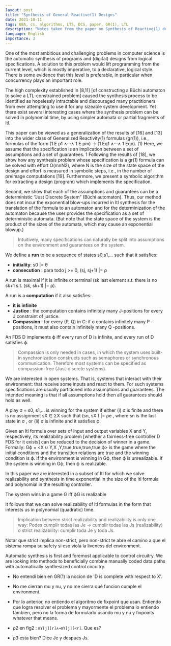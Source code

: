 ```yaml
---
layout: post
title: "Synthesis of General Reactive(1) Designs"
date: 2021-10-11
tags: UBA, cs, algorithms, LTS, DCS, paper, GR(1), LTL
description: "Notes taken from the paper on Synthesis of Reactive(1) designs, introducing GR(1) and an algorithm for automatic controller synthesis for such LTL specifications"
language: English
importance: 3
---
```


One of the most ambitious and challenging problems in computer science is the automatic synthesis of programs and
(digital) designs from logical specifications. A solution to this problem would lift programming from the current level, which
is mostly imperative, to a declarative, logical style. There is some evidence that this level is preferable, in particular when
concurrency plays an important role.

The high complexity established in [8,11] [of constructing a Büchi automaton to solve a LTL-constrained problem] caused the synthesis process to be identified as hopelessly intractable and
discouraged many practitioners from ever attempting to use it for any sizeable system development. Yet there exist several
interesting cases where the synthesis problem can be solved in polynomial time, by using simpler automata or partial
fragments of ltl.

This paper can be viewed as a generalization of the results of [16] and [13] into the wider class of Generalized Reactivity(1)
formulas (gr(1)), i.e., formulas of the form
(1 E p1 ∧···∧ 1 E pm) → (1 Eq1 ∧···∧ 1 Eqn). (1)
Here, we assume that the specification is an implication between a set of assumptions and a set of guarantees.
1 Following
the results of [18], we show how any synthesis problem whose specification is a gr(1) formula can be solved with effort
O(mnN2), where N is the size of the state space of the design and effort is measured in symbolic steps, i.e., in the number
of preimage computations [19]. Furthermore, we present a symbolic algorithm for extracting a design (program) which
implements the specification.

Second, we show that each of the assumptions and
guarantees can be a deterministic “Just Discrete System” (Büchi automaton). Thus, our method does not incur the exponential blow-ups incurred in ltl synthesis for the translation of the formula to an automaton and for the determinization of the
automaton because the user provides the specification as a set of deterministic automata. (But note that the state space of
the system is the product of the sizes of the automata, which may cause an exponential blowup.)

> Intuitively, many specifications can naturally be split into assumptions on the environment and guarantees on the system.

We define a **run** to be a sequence of states s0,s1,... such that it satisfies:
- **initiality**: s0 \|= θ
- **consecution** : para todo j >= 0, (sj, sj+1) \|= ρ

A run is maximal if it is infinite or terminal (sk last element s.t. there is no sk+1 s.t. (sk, sk+1) \|= ρ).

A run is a **computation** if it also satisfies:
- **it is infinite**
- **Justice** : the computation contains infinitely many J-positions for every J constraint of justice.
- **Compassion** : for every (P, Q) in C:  if σ contains infinitely many P -positions, it must also contain infinitely many Q -positions.

An FDS D implements ϕ iff every run of D is infinite, and every run of D satisfies ϕ.

> Compassion is only needed in cases, in which the system uses built-in synchronization constructs such as semaphores or synchronous communication. Therefore most systems can be specified as compassion-free (Just-discrete systems).

We are interested in open systems. That is, systems that interact with their environment: that receive some inputs
and react to them. For such systems specifications are usually partitioned into assumptions and guarantees. The intended
meaning is that if all assumptions hold then all guarantees should hold as well.

A play σ = s0, s1,... is winning for the system if either (i) σ is finite and there is no assignment sX ∈ ΣX such that
(sn, sX ) \|= ρe , where sn is the last state in σ , or (ii) σ is infinite and it satisfies ϕ.

Given an ltl formula over sets of input and output variables X and Y, respectively, its realizability problem [whether a fairness-free controller D FDS for it exists] can be reduced to the decision of winner in a game. Formally: Gϕ = \<X ∪ Y,X ,Y,true,true,true,true,ϕ\> is the game where the
initial conditions and the transition relations are true and the winning condition is ϕ. If the environment is winning in Gϕ,
then ϕ is unrealizable.  If the system is winning in Gϕ, then ϕ is realizable.

In this paper we are interested in a subset of ltl for which we solve realizability and synthesis in time exponential in the size of the ltl formula and polynomial in the resulting controller.

The system wins in a game G iff ϕG is realizable

It follows that we can solve realizability of ltl formulas in the form that interests us in polynomial (quadratic) time.

> Implication between strict realizability and realizability is only one way: Podes cumplir todas las Je -> cumplir todas las Js (realizability) o strict realizability: cumplir toda Je y toda Js. 

Notar que strict implica non-strict, pero non-strict te abre el camino a que el sistema rompa su safety si eso viola la liveness del environment.

Automatic synthesis is first and foremost applicable to control circuitry. We are looking into methods to beneficially
combine manually coded data paths with automatically synthesized control circuitry.

- No entendi bien en GR(1) la nocion de 'D is complete with respect to X'.
- No me cierran mu y nu, y no me cierra qué funcion cumple el environment.
- Por lo anterior, no entiendo el algoritmo de fixpoint que usan. Entiendo que logra resolver el problema y mayormente el problema lo entiendo tambien, pero no la forma de formularlo usando mu y nu y fixpoints whatever that means.

- ρ2 en fig2 : `mY[j][r]∧¬mY[j][<r]`. Que es?
- ρ3 esta bien? Dice Je y despues Js.
